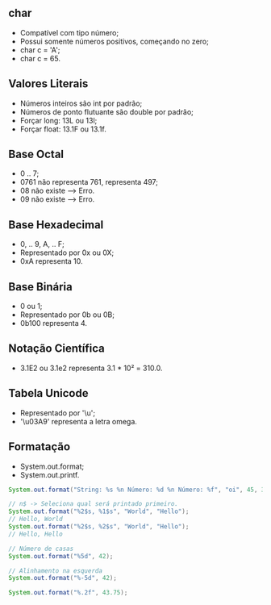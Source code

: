 ## char

- Compatível com tipo número;
- Possui somente números positivos, começando no zero;
- char c = 'A';
- char c = 65.

## Valores Literais

- Números inteiros são int por padrão;
- Números de ponto flutuante são double por padrão;
- Forçar long: 13L ou 13l;
- Forçar float: 13.1F ou 13.1f.

## Base Octal

- 0 .. 7;
- 0761 não representa 761, representa 497;
- 08 não existe --> Erro.
- 09 não existe --> Erro.

## Base Hexadecimal

- 0, .. 9, A, .. F;
- Representado por 0x ou 0X;
- 0xA representa 10.

## Base Binária

- 0 ou 1;
- Representado por 0b ou 0B;
- 0b100 representa 4.

## Notação Científica

- 3.1E2 ou 3.1e2 representa 3.1 * 10² = 310.0.

## Tabela Unicode

- Representado por '\u';
- '\u03A9' representa a letra omega.

## Formatação

- System.out.format;
- System.out.printf.

```java
System.out.format("String: %s %n Número: %d %n Número: %f", "oi", 45, 37.8);

// n$ -> Seleciona qual será printado primeiro.
System.out.format("%2$s, %1$s", "World", "Hello");
// Hello, World
System.out.format("%2$s, %2$s", "World", "Hello");
// Hello, Hello

// Número de casas
System.out.format("%5d", 42);

// Alinhamento na esquerda
System.out.format("%-5d", 42);

System.out.format("%.2f", 43.75);
```
